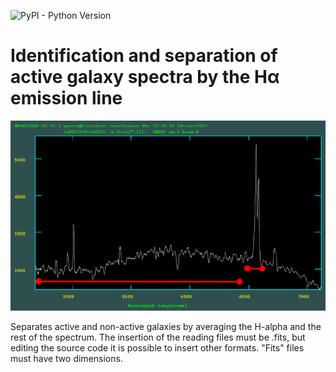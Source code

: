 ![PyPI - Python Version](https://img.shields.io/pypi/pyversions/astropy)
# Identification and separation of active galaxy spectra by the Hα emission line

![Alt text](/galaxies/spec-figure.png?raw=true "Galaxy scpectrum plot")

Separates active and non-active galaxies by averaging the H-alpha and the rest of the spectrum. The insertion of the reading files must be .fits, but editing the source code it is possible to insert other formats. "Fits" files must have two dimensions.
